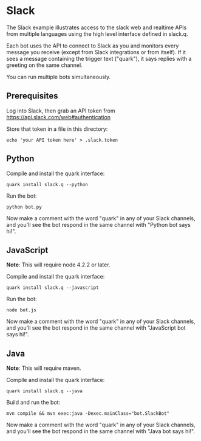 # Slack

The Slack example illustrates access to the slack web and realtime
APIs from multiple languages using the high level interface defined in
slack.q.

Each bot uses the API to connect to Slack as you and monitors every
message you receive (except from Slack integrations or from
itself). If it sees a message containing the trigger text ("quark"),
it says replies with a greeting on the same channel.

You can run multiple bots simultaneously.

## Prerequisites

Log into Slack, then grab an API token from https://api.slack.com/web#authentication

Store that token in a file in this directory:

    echo 'your API token here' > .slack.token


## Python

Compile and install the quark interface:

    quark install slack.q --python

Run the bot:

    python bot.py

Now make a comment with the word "quark" in any of your Slack channels,
and you'll see the bot respond in the same channel with "Python bot says hi!".


## JavaScript

**Note**: This will require node 4.2.2 or later.

Compile and install the quark interface:

    quark install slack.q --javascript

Run the bot:

    node bot.js

Now make a comment with the word "quark" in any of your Slack channels,
and you'll see the bot respond in the same channel with "JavaScript bot says hi!".

## Java

**Note**: This will require maven.

Compile and install the quark interface:

    quark install slack.q --java

Build and run the bot:

    mvn compile && mvn exec:java -Dexec.mainClass="bot.SlackBot"

Now make a comment with the word "quark" in any of your Slack channels,
and you'll see the bot respond in the same channel with "Java bot says hi!".
